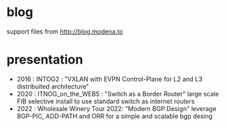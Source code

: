 # blog
support files from http://blog.modena.to


# presentation 

- 2016 : INTOG2 : "VXLAN with EVPN Control-Plane for L2 and L3 distribuited architecture" 
- 2020 : ITNOG_on_the_WEB5 : "Switch as a Border Router" large scale FIB selective install to use standard switch as internet routers
- 2022 : Wholesale Winery Tour 2022: "Modern BGP Design" leverage BGP-PIC, ADD-PATH and ORR for a simple and scalable bgp desing
